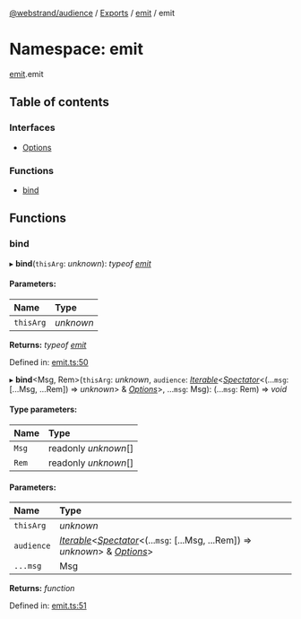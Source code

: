 [@webstrand/audience](../README.md) / [Exports](../modules.md) / [emit](emit.md) / emit

# Namespace: emit

[emit](emit.md).emit

## Table of contents

### Interfaces

- [Options](../interfaces/emit.emit-1.options.md)

### Functions

- [bind](emit.emit-1.md#bind)

## Functions

### bind

▸ **bind**(`thisArg`: *unknown*): *typeof* [*emit*](emit.md#emit)

#### Parameters:

Name | Type |
:------ | :------ |
`thisArg` | *unknown* |

**Returns:** *typeof* [*emit*](emit.md#emit)

Defined in: [emit.ts:50](https://github.com/webstrand/audience/blob/25e4ffb/src/emit.ts#L50)

▸ **bind**<Msg, Rem\>(`thisArg`: *unknown*, `audience`: [*Iterable*](../interfaces/index.audience.iterable.md)<[*Spectator*](../interfaces/index.spectator.md)<(...`msg`: [...Msg, ...Rem]) => *unknown*\> & [*Options*](../interfaces/emit.emit-1.options.md)\>, ...`msg`: Msg): (...`msg`: Rem) => *void*

#### Type parameters:

Name | Type |
:------ | :------ |
`Msg` | readonly *unknown*[] |
`Rem` | readonly *unknown*[] |

#### Parameters:

Name | Type |
:------ | :------ |
`thisArg` | *unknown* |
`audience` | [*Iterable*](../interfaces/index.audience.iterable.md)<[*Spectator*](../interfaces/index.spectator.md)<(...`msg`: [...Msg, ...Rem]) => *unknown*\> & [*Options*](../interfaces/emit.emit-1.options.md)\> |
`...msg` | Msg |

**Returns:** *function*

Defined in: [emit.ts:51](https://github.com/webstrand/audience/blob/25e4ffb/src/emit.ts#L51)
